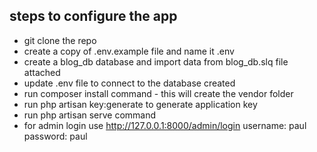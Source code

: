 

## steps to configure the app

- git clone the repo
- create a copy of .env.example file and name it .env
- create a blog_db database and import data from blog_db.slq file attached 
- update .env file to connect to the database created
- run composer install command - this will create the vendor folder
- run php artisan key:generate to generate application key
- run php artisan serve command 
- for admin login use http://127.0.0.1:8000/admin/login
username: paul
password: paul

